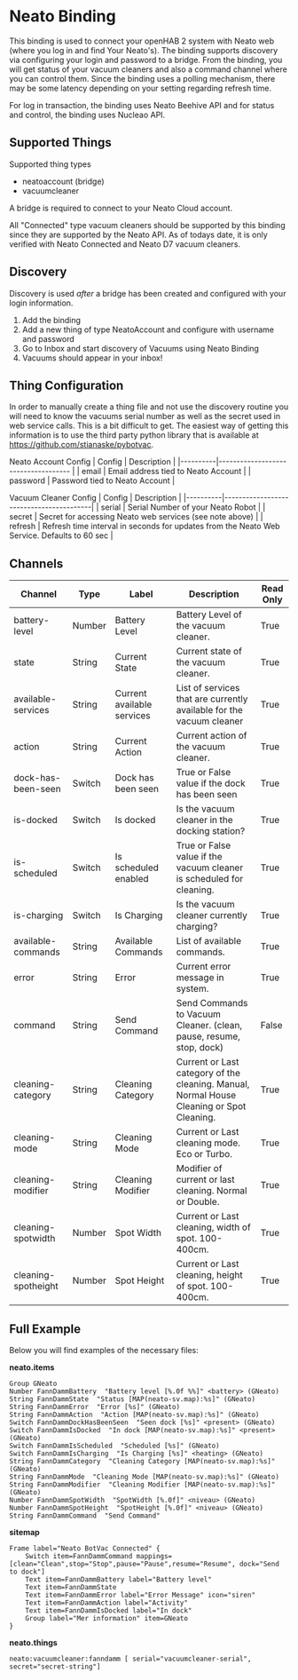 # Neato Binding

This binding is used to connect your openHAB 2 system with Neato web (where you log in and find Your Neato's). The binding supports discovery via configuring your login and password to a bridge. From the binding, you will get status of your vacuum cleaners and also a command channel where you can control them. Since the binding uses a polling mechanism, there may be some latency depending on your setting regarding refresh time. 

For log in transaction, the binding uses Neato Beehive API and for status and control, the binding uses Nucleao API. 

## Supported Things

Supported thing types

* neatoaccount (bridge)
* vacuumcleaner

A bridge is required to connect to your Neato Cloud account.  

All "Connected" type vacuum cleaners should be supported by this binding since they are supported by the Neato API.  As of todays date, it is only verified with Neato Connected and Neato D7 vacuum cleaners.

## Discovery

Discovery is used _after_ a bridge has been created and configured with your login information.

1. Add the binding
2. Add a new thing of type NeatoAccount and configure with username and password
3. Go to Inbox and start discovery of Vacuums using Neato Binding
4. Vacuums should appear in your inbox!

## Thing Configuration

In order to manually create a thing file and not use the discovery routine you will need to know the vacuums serial number as well as the secret used in web service calls. This is a bit difficult to get. The easiest way of getting this information is to use the third party python library that is available at https://github.com/stianaske/pybotvac.

Neato Account Config
| Config   | Description                         |
|----------|------------------------------------ |
| email    | Email address tied to Neato Account |
| password | Password tied to Neato Account      |

Vacuum Cleaner Config
| Config   | Description                             |
|----------|-----------------------------------------|
| serial   | Serial Number of your Neato Robot       |
| secret   | Secret for accessing Neato web services (see note above) |
| refresh  | Refresh time interval in seconds for updates from the Neato Web Service.  Defaults to 60 sec |

## Channels

| Channel             | Type   | Label                      | Description                                                                               | Read Only |
|---------------------|--------|----------------------------|-------------------------------------------------------------------------------------------|-----------|
| battery-level| Number | Battery Level              | Battery Level of the vacuum cleaner.                                                      | True      |
| state               | String | Current State              | Current state of the vacuum cleaner.                                                      | True      |
| available-services  | String | Current available services | List of services that are currently available for the vacuum cleaner                      | True      |
| action              | String | Current Action             | Current action of the vacuum cleaner.                                                     | True      |
| dock-has-been-seen  | Switch | Dock has been seen         | True or False value if the dock has been seen                                             | True      |
| is-docked           | Switch | Is docked                  | Is the vacuum cleaner in the docking station?                                             | True      |
| is-scheduled        | Switch | Is scheduled enabled       | True or False value if the vacuum cleaner is scheduled for cleaning.                      | True      |
| is-charging         | Switch | Is Charging                | Is the vacuum cleaner currently charging?                                                 | True      |
| available-commands  | String | Available Commands         | List of available commands.                                                               | True      |
| error               | String | Error                      | Current error message in system.                                                          | True      |
| command             | String | Send Command               | Send Commands to Vacuum Cleaner. (clean, pause, resume, stop, dock)                       | False     |
| cleaning-category   | String | Cleaning Category          | Current or Last category of the cleaning. Manual, Normal House Cleaning or Spot Cleaning. | True      |
| cleaning-mode       | String | Cleaning Mode              | Current or Last cleaning mode. Eco or Turbo.                                              | True      |
| cleaning-modifier   | String | Cleaning Modifier          | Modifier of current or last cleaning. Normal or Double.                                   | True      |
| cleaning-spotwidth  | Number | Spot Width                 | Current or Last cleaning, width of spot. 100-400cm.                                       | True      |
| cleaning-spotheight | Number | Spot Height                | Current or Last cleaning, height of spot. 100-400cm.                                      | True      |

## Full Example

Below you will find examples of the necessary files:

**neato.items**

    Group GNeato
    Number FannDammBattery  "Battery level [%.0f %%]" <battery> (GNeato) 
    String FannDammState  "Status [MAP(neato-sv.map):%s]" (GNeato) 
    String FannDammError  "Error [%s]" (GNeato) 
    String FannDammAction  "Action [MAP(neato-sv.map):%s]" (GNeato) 
    Switch FannDammDockHasBeenSeen  "Seen dock [%s]" <present> (GNeato) 
    Switch FannDammIsDocked  "In dock [MAP(neato-sv.map):%s]" <present> (GNeato) 
    Switch FannDammIsScheduled  "Scheduled [%s]" (GNeato) 
    Switch FannDammIsCharging  "Is Charging [%s]" <heating> (GNeato) 
    String FannDammCategory  "Cleaning Category [MAP(neato-sv.map):%s]" (GNeato) 
    String FannDammMode  "Cleaning Mode [MAP(neato-sv.map):%s]" (GNeato) 
    String FannDammModifier  "Cleaning Modifier [MAP(neato-sv.map):%s]" (GNeato) 
    Number FannDammSpotWidth  "SpotWidth [%.0f]" <niveau> (GNeato) 
    Number FannDammSpotHeight  "SpotHeight [%.0f]" <niveau> (GNeato) 
    String FannDammCommand  "Send Command"

**sitemap**

    Frame label="Neato BotVac Connected" {
	    Switch item=FannDammCommand mappings=[clean="Clean",stop="Stop",pause="Pause",resume="Resume", dock="Send to dock"]
	    Text item=FannDammBattery label="Battery level"
	    Text item=FannDammState
	    Text item=FannDammError label="Error Message" icon="siren"
	    Text item=FannDammAction label="Activity"
	    Text item=FannDammIsDocked label="In dock"
	    Group label="Mer information" item=GNeato
    }

**neato.things**

    neato:vacuumcleaner:fanndamm [ serial="vacuumcleaner-serial", secret="secret-string"]
